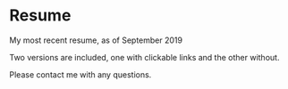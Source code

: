 # Resume
My most recent resume, as of September 2019

Two versions are included, one with clickable links and the other without.

Please contact me with any questions.

